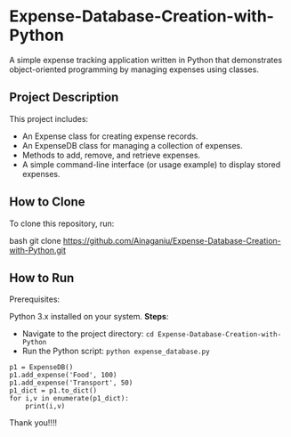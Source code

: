 # Expense-Database-Creation-with-Python
A simple expense tracking application written in Python that demonstrates object-oriented programming by managing expenses using classes.
## Project Description

This project includes:
- An Expense class for creating expense records.
- An ExpenseDB class for managing a collection of expenses.
- Methods to add, remove, and retrieve expenses.
- A simple command-line interface (or usage example) to display stored expenses.

## How to Clone

To clone this repository, run:

bash
git clone https://github.com/Ainaganiu/Expense-Database-Creation-with-Python.git

## How to Run
Prerequisites:

Python 3.x installed on your system.
**Steps**:
- Navigate to the project directory: ```cd Expense-Database-Creation-with-Python```
- Run the Python script: ```python expense_database.py```
```# Example usage
p1 = ExpenseDB()
p1.add_expense('Food', 100)
p1.add_expense('Transport', 50)
p1_dict = p1.to_dict()
for i,v in enumerate(p1_dict):
    print(i,v)
```

Thank you!!!!
